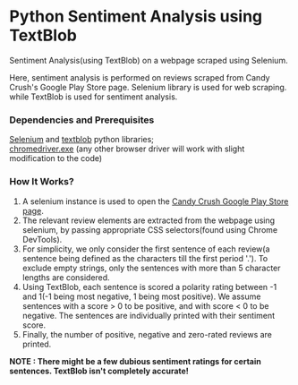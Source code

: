 # Python Sentiment Analysis using TextBlob  
  
Sentiment Analysis(using TextBlob) on a webpage scraped using Selenium.   
  
Here, sentiment analysis is performed on reviews scraped from Candy Crush's Google Play Store page. Selenium library is used for web scraping. while TextBlob is used for sentiment analysis.  
  
### Dependencies and Prerequisites  
  
[Selenium](https://pypi.org/project/selenium/) and [textblob](https://textblob.readthedocs.io/en/dev/) python libraries;  
[chromedriver.exe](https://chromedriver.chromium.org/downloads) (any other browser driver will work with slight modification to the code)  
  
### How It Works?  
  
1. A selenium instance is used to open the [Candy Crush Google Play Store page](https://play.google.com/store/apps/details?id=com.king.candycrushsaga&showAllReviews=true).
2. The relevant review elements are extracted from the webpage using selenium, by passing appropriate CSS selectors(found using Chrome DevTools).
3. For simplicity, we only consider the first sentence of each review(a sentence being defined as the characters till the first period '.'). To exclude empty strings, only the sentences with more than 5 character lengths are considered.
4. Using TextBlob, each sentence is scored a polarity rating between -1 and 1(-1 being most negative, 1 being most positive). We assume sentences with a score > 0 to be positive, and with score < 0 to be negative. The sentences are individually printed with their sentiment score.  
5. Finally, the number of positive, negative and zero-rated reviews are printed.  
  
**NOTE : There might be a few dubious sentiment ratings for certain sentences. TextBlob isn't completely accurate!**



